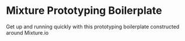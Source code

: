 Mixture Prototyping Boilerplate
===============================

Get up and running quickly with this prototyping boilerplate constructed around Mixture.io

